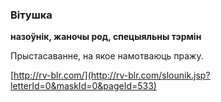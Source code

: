 ### Вітушка
**назоўнік, жаночы род, спецыяльны тэрмін**

Прыстасаванне, на якое намотваюць пражу.

<a rel="author">[http://rv-blr.com/](http://rv-blr.com/slounik.jsp?letterId=0&maskId=0&pageId=533)</a>
